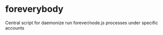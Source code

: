 foreverybody
============

Central script for daemonize run forever/node.js processes under specific accounts
